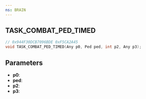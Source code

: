 ```yaml
---
ns: BRAIN
---
```

## TASK_COMBAT_PED_TIMED

```c
// 0x944F30DCB7096BDE 0xF5CA2A45
void TASK_COMBAT_PED_TIMED(Any p0, Ped ped, int p2, Any p3);
```


## Parameters
* **p0**: 
* **ped**: 
* **p2**: 
* **p3**: 

